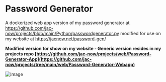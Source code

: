 # Password Generator
A dockerized web app version of my password generator at https://github.com/jac-now/projects/blob/main/Python/passwordgenerator.py modified for use on my website at https://jacnow.net/password-gen/

**Modified version for show on my website - Generic version resides in my projects repo [https://github.com/jac-now/projects/web/Password-Generator-App](https://github.com/jac-now/projects/tree/main/web/Password-Generator-Webapp)**

![image](https://github.com/user-attachments/assets/a5a28e40-bd13-4417-ac5e-6887be4c7a31)

